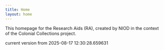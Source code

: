 ```yaml
---
title: Home
layout: home
---
```


This homepage for the Research Aids (RA), created by NIOD in the context of the Colonial Collections project. 


current version from 2025-08-17 12:30:28.659631